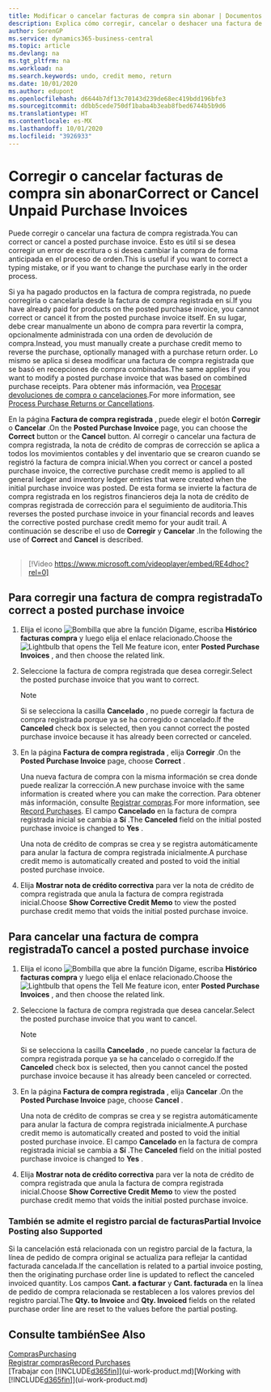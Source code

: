 ```yaml
---
title: Modificar o cancelar facturas de compra sin abonar | Documentos de Microsoft
description: Explica cómo corregir, cancelar o deshacer una factura de compra registrada y crear automáticamente una nota de crédito de compra.
author: SorenGP
ms.service: dynamics365-business-central
ms.topic: article
ms.devlang: na
ms.tgt_pltfrm: na
ms.workload: na
ms.search.keywords: undo, credit memo, return
ms.date: 10/01/2020
ms.author: edupont
ms.openlocfilehash: d6644b7df13c70143d239de68ec419bdd196bfe3
ms.sourcegitcommit: ddbb5cede750df1baba4b3eab8fbed6744b5b9d6
ms.translationtype: HT
ms.contentlocale: es-MX
ms.lasthandoff: 10/01/2020
ms.locfileid: "3926933"
---
```

# <a name="correct-or-cancel-unpaid-purchase-invoices"></a><span data-ttu-id="32919-103">Corregir o cancelar facturas de compra sin abonar</span><span class="sxs-lookup"><span data-stu-id="32919-103">Correct or Cancel Unpaid Purchase Invoices</span></span>

<span data-ttu-id="32919-104">Puede corregir o cancelar una factura de compra registrada.</span><span class="sxs-lookup"><span data-stu-id="32919-104">You can correct or cancel a posted purchase invoice.</span></span> <span data-ttu-id="32919-105">Esto es útil si se desea corregir un error de escritura o si desea cambiar la compra de forma anticipada en el proceso de orden.</span><span class="sxs-lookup"><span data-stu-id="32919-105">This is useful if you want to correct a typing mistake, or if you want to change the purchase early in the order process.</span></span>

<span data-ttu-id="32919-106">Si ya ha pagado productos en la factura de compra registrada, no puede corregirla o cancelarla desde la factura de compra registrada en sí.</span><span class="sxs-lookup"><span data-stu-id="32919-106">If you have already paid for products on the posted purchase invoice, you cannot correct or cancel it from the posted purchase invoice itself.</span></span> <span data-ttu-id="32919-107">En su lugar, debe crear manualmente un abono de compra para revertir la compra, opcionalmente administrada con una orden de devolución de compra.</span><span class="sxs-lookup"><span data-stu-id="32919-107">Instead, you must manually create a purchase credit memo to reverse the purchase, optionally managed with a purchase return order.</span></span> <span data-ttu-id="32919-108">Lo mismo se aplica si desea modificar una factura de compra registrada que se basó en recepciones de compra combinadas.</span><span class="sxs-lookup"><span data-stu-id="32919-108">The same applies if you want to modify a posted purchase invoice that was based on combined purchase receipts.</span></span> <span data-ttu-id="32919-109">Para obtener más información, vea [Procesar devoluciones de compra o cancelaciones](purchasing-how-process-purchase-returns-cancellations.md).</span><span class="sxs-lookup"><span data-stu-id="32919-109">For more information, see [Process Purchase Returns or Cancellations](purchasing-how-process-purchase-returns-cancellations.md).</span></span>

<span data-ttu-id="32919-110">En la página **Factura de compra registrada** , puede elegir el botón **Corregir** o **Cancelar** .</span><span class="sxs-lookup"><span data-stu-id="32919-110">On the **Posted Purchase Invoice** page, you can choose the **Correct** button or the **Cancel** button.</span></span> <span data-ttu-id="32919-111">Al corregir o cancelar una factura de compra registrada, la nota de crédito de compras de corrección se aplica a todos los movimientos contables y del inventario que se crearon cuando se registró la factura de compra inicial.</span><span class="sxs-lookup"><span data-stu-id="32919-111">When you correct or cancel a posted purchase invoice, the corrective purchase credit memo is applied to all general ledger and inventory ledger entries that were created when the initial purchase invoice was posted.</span></span> <span data-ttu-id="32919-112">De esta forma se invierte la factura de compra registrada en los registros financieros deja la nota de crédito de compras registrada de corrección para el seguimiento de auditoria.</span><span class="sxs-lookup"><span data-stu-id="32919-112">This reverses the posted purchase invoice in your financial records and leaves the corrective posted purchase credit memo for your audit trail.</span></span> <span data-ttu-id="32919-113">A continuación se describe el uso de **Corregir** y **Cancelar** .</span><span class="sxs-lookup"><span data-stu-id="32919-113">In the following the use of **Correct** and **Cancel** is described.</span></span>
<br><br>
> [!Video https://www.microsoft.com/videoplayer/embed/RE4dhoc?rel=0]

## <a name="to-correct-a-posted-purchase-invoice"></a><span data-ttu-id="32919-114">Para corregir una factura de compra registrada</span><span class="sxs-lookup"><span data-stu-id="32919-114">To correct a posted purchase invoice</span></span>
1. <span data-ttu-id="32919-115">Elija el icono ![Bombilla que abre la función Dígame](media/ui-search/search_small.png "Dígame qué desea hacer"), escriba **Histórico facturas compra** y luego elija el enlace relacionado.</span><span class="sxs-lookup"><span data-stu-id="32919-115">Choose the ![Lightbulb that opens the Tell Me feature](media/ui-search/search_small.png "Tell me what you want to do") icon, enter **Posted Purchase Invoices** , and then choose the related link.</span></span>  
2. <span data-ttu-id="32919-116">Seleccione la factura de compra registrada que desea corregir.</span><span class="sxs-lookup"><span data-stu-id="32919-116">Select the posted purchase invoice that you want to correct.</span></span>  

    > [!NOTE]  
    >   <span data-ttu-id="32919-117">Si se selecciona la casilla **Cancelado** , no puede corregir la factura de compra registrada porque ya se ha corregido o cancelado.</span><span class="sxs-lookup"><span data-stu-id="32919-117">If the **Canceled** check box is selected, then you cannot correct the posted purchase invoice because it has already been corrected or canceled.</span></span>
3. <span data-ttu-id="32919-118">En la página **Factura de compra registrada** , elija **Corregir** .</span><span class="sxs-lookup"><span data-stu-id="32919-118">On the **Posted Purchase Invoice** page, choose **Correct** .</span></span>

    <span data-ttu-id="32919-119">Una nueva factura de compra con la misma información se crea donde puede realizar la corrección.</span><span class="sxs-lookup"><span data-stu-id="32919-119">A new purchase invoice with the same information is created where you can make the correction.</span></span> <span data-ttu-id="32919-120">Para obtener más información, consulte [Registrar compras](purchasing-how-record-purchases.md).</span><span class="sxs-lookup"><span data-stu-id="32919-120">For more information, see [Record Purchases](purchasing-how-record-purchases.md).</span></span> <span data-ttu-id="32919-121">El campo **Cancelado** en la factura de compra registrada inicial se cambia a **Sí** .</span><span class="sxs-lookup"><span data-stu-id="32919-121">The **Canceled** field on the initial posted purchase invoice is changed to **Yes** .</span></span>

    <span data-ttu-id="32919-122">Una nota de crédito de compras se crea y se registra automáticamente para anular la factura de compra registrada inicialmente.</span><span class="sxs-lookup"><span data-stu-id="32919-122">A purchase credit memo is automatically created and posted to void the initial posted purchase invoice.</span></span>
4. <span data-ttu-id="32919-123">Elija **Mostrar nota de crédito correctiva** para ver la nota de crédito de compra registrada que anula la factura de compra registrada inicial.</span><span class="sxs-lookup"><span data-stu-id="32919-123">Choose **Show Corrective Credit Memo** to view the posted purchase credit memo that voids the initial posted purchase invoice.</span></span>

## <a name="to-cancel-a-posted-purchase-invoice"></a><span data-ttu-id="32919-124">Para cancelar una factura de compra registrada</span><span class="sxs-lookup"><span data-stu-id="32919-124">To cancel a posted purchase invoice</span></span>
1. <span data-ttu-id="32919-125">Elija el icono ![Bombilla que abre la función Dígame](media/ui-search/search_small.png "Dígame qué desea hacer"), escriba **Histórico facturas compra** y luego elija el enlace relacionado.</span><span class="sxs-lookup"><span data-stu-id="32919-125">Choose the ![Lightbulb that opens the Tell Me feature](media/ui-search/search_small.png "Tell me what you want to do") icon, enter **Posted Purchase Invoices** , and then choose the related link.</span></span>  
2. <span data-ttu-id="32919-126">Seleccione la factura de compra registrada que desea cancelar.</span><span class="sxs-lookup"><span data-stu-id="32919-126">Select the posted purchase invoice that you want to cancel.</span></span>

    > [!NOTE]  
    >   <span data-ttu-id="32919-127">Si se selecciona la casilla **Cancelado** , no puede cancelar la factura de compra registrada porque ya se ha cancelado o corregido.</span><span class="sxs-lookup"><span data-stu-id="32919-127">If the **Canceled** check box is selected, then you cannot cancel the posted purchase invoice because it has already been canceled or corrected.</span></span>
3. <span data-ttu-id="32919-128">En la página **Factura de compra registrada** , elija **Cancelar** .</span><span class="sxs-lookup"><span data-stu-id="32919-128">On the **Posted Purchase Invoice** page, choose **Cancel** .</span></span>

    <span data-ttu-id="32919-129">Una nota de crédito de compras se crea y se registra automáticamente para anular la factura de compra registrada inicialmente.</span><span class="sxs-lookup"><span data-stu-id="32919-129">A purchase credit memo is automatically created and posted to void the initial posted purchase invoice.</span></span> <span data-ttu-id="32919-130">El campo **Cancelado** en la factura de compra registrada inicial se cambia a **Sí** .</span><span class="sxs-lookup"><span data-stu-id="32919-130">The **Canceled** field on the initial posted purchase invoice is changed to **Yes** .</span></span>
4. <span data-ttu-id="32919-131">Elija **Mostrar nota de crédito correctiva** para ver la nota de crédito de compra registrada que anula la factura de compra registrada inicial.</span><span class="sxs-lookup"><span data-stu-id="32919-131">Choose **Show Corrective Credit Memo** to view the posted purchase credit memo that voids the initial posted purchase invoice.</span></span>

### <a name="partial-invoice-posting-also-supported"></a><span data-ttu-id="32919-132">También se admite el registro parcial de facturas</span><span class="sxs-lookup"><span data-stu-id="32919-132">Partial Invoice Posting also Supported</span></span>
<span data-ttu-id="32919-133">Si la cancelación está relacionada con un registro parcial de la factura, la línea de pedido de compra original se actualiza para reflejar la cantidad facturada cancelada.</span><span class="sxs-lookup"><span data-stu-id="32919-133">If the cancellation is related to a partial invoice posting, then the originating purchase order line is updated to reflect the canceled invoiced quantity.</span></span> <span data-ttu-id="32919-134">Los campos **Cant. a facturar** y **Cant. facturada** en la línea de pedido de compra relacionada se restablecen a los valores previos del registro parcial.</span><span class="sxs-lookup"><span data-stu-id="32919-134">The **Qty. to Invoice** and **Qty. Invoiced** fields on the related purchase order line are reset to the values before the partial posting.</span></span>

## <a name="see-also"></a><span data-ttu-id="32919-135">Consulte también</span><span class="sxs-lookup"><span data-stu-id="32919-135">See Also</span></span>
[<span data-ttu-id="32919-136">Compras</span><span class="sxs-lookup"><span data-stu-id="32919-136">Purchasing</span></span>](purchasing-manage-purchasing.md)  
[<span data-ttu-id="32919-137">Registrar compras</span><span class="sxs-lookup"><span data-stu-id="32919-137">Record Purchases</span></span>](purchasing-how-record-purchases.md)  
<span data-ttu-id="32919-138">[Trabajar con [!INCLUDE[d365fin](includes/d365fin_md.md)]](ui-work-product.md)</span><span class="sxs-lookup"><span data-stu-id="32919-138">[Working with [!INCLUDE[d365fin](includes/d365fin_md.md)]](ui-work-product.md)</span></span>
